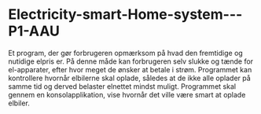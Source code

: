 # Electricity-smart-Home-system---P1-AAU
Et program, der gør forbrugeren opmærksom på hvad den fremtidige og nutidige elpris er. På denne måde kan forbrugeren selv slukke og tænde for el-apparater, efter hvor meget de ønsker at betale i strøm. Programmet kan kontrollere hvornår elbilerne skal oplade, således at de ikke alle oplader på samme tid og derved belaster elnettet mindst muligt. Programmet skal gennem en konsolapplikation, vise hvornår det ville være smart at oplade elbiler.